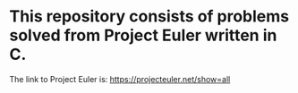 # This repository consists of problems solved from Project Euler written in C.

The link to Project Euler is: https://projecteuler.net/show=all
